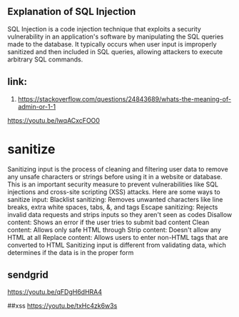 ## Explanation of SQL Injection
SQL Injection is a code injection technique that exploits a security vulnerability in an application's software by manipulating the SQL queries made to the database. It typically occurs when user input is improperly sanitized and then included in SQL queries, allowing attackers to execute arbitrary SQL commands.

## link:
1. https://stackoverflow.com/questions/24843689/whats-the-meaning-of-admin-or-1-1

https://youtu.be/lwqACxcFOO0

# sanitize
Sanitizing input is the process of cleaning and filtering user data to remove any unsafe characters or strings before using it in a website or database. This is an important security measure to prevent vulnerabilities like SQL injections and cross-site scripting (XSS) attacks. 
Here are some ways to sanitize input:
Blacklist sanitizing: Removes unwanted characters like line breaks, extra white spaces, tabs, &, and tags 
Escape sanitizing: Rejects invalid data requests and strips inputs so they aren't seen as codes 
Disallow content: Shows an error if the user tries to submit bad content 
Clean content: Allows only safe HTML through 
Strip content: Doesn't allow any HTML at all 
Replace content: Allows users to enter non-HTML tags that are converted to HTML 
Sanitizing input is different from validating data, which determines if the data is in the proper form

## sendgrid
https://youtu.be/qFDgH6dHRA4

##xss
https://youtu.be/txHc4zk6w3s